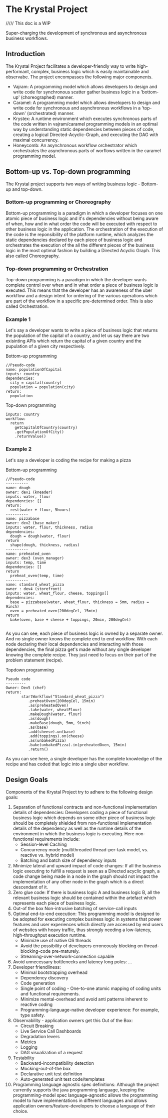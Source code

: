 # The Krystal Project

///// This doc is a WIP

Super-charging the development of synchronous and asynchronous business workflows.

## Introduction

The Krystal Project facilitates a developer-friendly way to write high-performant, complex, business logic which is easily maintainable and observabe. The project encompasses the following major components. 
   * Vajram: A programming model which allows developers to design and write code for synchronous scatter gather business logic in a 'bottom-up' (choreographed) manner.
   * Caramel: A programming model which allows developers to design and write code for synchronous and asynchronous workflows in a 'top-down' (orchestrated) manner.
   * Krystex: A runtime environment which executes synchronous parts of the code written in vajram/caramel programming models in an optimal way by understanding static dependencies between pieces of code, creating a logical Directed-Acyclic-Graph, and executing the DAG with maximal concurrency.
   * Honeycomb: An asynchronous workflow orchestrator which orchestrates the asynchronous parts of worflows written in the caramel programming model.
   
## Bottom-up vs. Top-down programming
The Krystal project supports two ways of writing business logic - Bottom-up and top-down. 

### Bottom-up programming or Choreography
Bottom-up programming is a paradigm in which a developer focuses on one atomic piece of business logic and it's dependencies without being aware of when, how and in what order the code will be executed with respect to other business logic in the application. The orchestration of the execution of the code is the reponsibility of the platform runtime, which analyzes the static dependencies declared by each piece of business logic and orchestrates the execution of the all the different pieces of the business logic in the most optimal fashion by building a Directed Acyclic Graph. This also called Choreography.

### Top-down programming or Orchestration
Top-down programming is a paradigm in which the developer wants complete control over when and in what order a piece of business logic is executed. This means that the developer has an awareness of the uber workflow and a design intent for ordering of the various operations which are part of the workflow in a specific pre-determined order. This is also called Orchestration.

### Example 1
Let's say a developer wants to write a piece of business logic that returns the population of the capital of a country, and let us say there are two exisinting APIs which return the capital of a given country and the pupulation of a given city respectively.

Bottom-up programming
```
//Pseudo-code
name: populationOfCapital
inputs: country
dependencies: 
  city = capital(country)
  population = population(city)
return:
  population
```

Top-down programming
```
inputs: country
workflow:
  return 
    getCapitalOfCountry(country)
    .getPopulationOfCity()
    .returnValue()
```

### Example 2
Let's say a developer is coding the recipe for making a pizza

Bottom-up programming
```
//Pseudo-code
----------
name: dough
owner: dev1 (kneader)
inputs: water, flour
dependencies: []
return:
  rest(water + flour, 5hours)
----------
name: pizzabase
owner: dev2 (base_maker)
inputs: water, flour, thickness, radius
dependencies: 
  dough = dough(water, flour)
return 
  shape(dough, thickness, radius)
----------
name: preheated_oven
owner: dev3 (oven_manager)
inputs: temp, time
dependencies: []
return
  preheat_oven(temp, time)
----------
name: standard_wheat_pizza
owner : dev4 (storefront)
inputs: water, wheat_flour, cheese, toppings[]
dependencies:
  base = pizzabase(water, wheat_flour, thickness = 5mm, radius = 9inch)
  oven = preheated_oven(200degCel, 15min)
return
  bake(oven, base + cheese + toppings, 20min, 200degCel)
  
```
As you can see, each piece of business logic is owned by a separate owner. And no single owner knows the complete end to end workflow. With each node declaring their local dependencies and interacting with those dependencies, the final pizza get's made without any single developer knowing the complete recipe. They just need to focus on their part of the problem statement (recipe).


Topdown programming
```
Pseudo code
---------
Owner: Dev5 (chef)
return:
       startWorkflow("Standard_wheat_pizza")
          .preheatOven(200degCel, 15min)
          .as(preheatedOven)
          .take(water, wheatFlour)
          .makeDough(water, flour)
          .as(dough)
          .makeBase(dough, 5mm, 9inch)
          .as(base)
          .add(cheese).on(base)
          .add(toppings).on(cheese)
          .as(unbakedPizza)
          .bake(unbakedPizza).in(preheatedOven, 15min)
          .return()
```
As you can see here, a single developer has the complete knowledge of the recipe and has coded that logic into a single uber workflow.

## Design Goals

Components of the Krystal Project try to adhere to the following design goals:

1. Separation of functional contracts and non-functional implementation details of dependencies: Developers coding a
   piece of functional business logic which depends on some other piece of business logic should be completely shielded
   from non-functional implementation details of the dependency as well as the runtime details of the environment in
   which the business logic is executing. Here non-functional requirements include:
    * Session-level Caching
    * Concurrency mode (multithreaded thread-per-task model, vs. reactive vs. hybrid model)
    * Batching and batch size of dependency inputs
1. Minimize lateral and upward impact of code changes: If all the business logic executing to fulfill a request is seen
   as a Directed acyclic graph, a code change being made in a node in the graph should not impact the implementation of
   any other node in the graph which is a direct descendant of it.
1. Zero glue code: If there is business logic A and business logic B, all the relevant business logic should be
   contained within the artefact which represents each piece of business logic.
1. Out-of the box Non-intrusive batching of service-call inputs
1. Optimal end-to-end execution: This programming model is designed to be adopted for executing complex business logic
   in systems that power features and user experiences which directly are accessed by end users of websites with heavy traffic, thus
   strongly needing a low-latency, high-throughput execution runtime.
    * Minimize use of native OS threads
    * Avoid the possibility of developers erroneously blocking on thread-blocking-code pre-maturely.
    * Streaming-over-network-connection capable
1. Avoid unnecessary bottlenecks and latency long poles: ... 
1. Developer friendliness:
    * Minimal bootstrapping overhead
    * Dependency discovery
    * Code generation
    * Single point of coding - One-to-one atomic mapping of coding units and functional requirements.
    * Minimize mental-overhead and avoid anti patterns inherent to reactive coding
    * Programming-language-native developer experience: For example, type safety.
1. Observability - application owners get this Out of the Box:
    * Circuit Breaking
    * Live Service Call Dashboards
    * Degradation levers
    * Metrics
    * Logging
    * DAG visualization of a request
1. Testability
    * Backward-incompatibility detection
    * Mocking-out-of-the box
    * Declarative unit test definition
    * Auto-generated unit test code/templates
1. Programming language agnostic spec definitions: Although the project currently supports the java programming language, keeping
    the programming-model spec language-agnostic allows the programming model to have implementations in different
    languages and allows application owners/feature-developers to choose a language of their choice.
